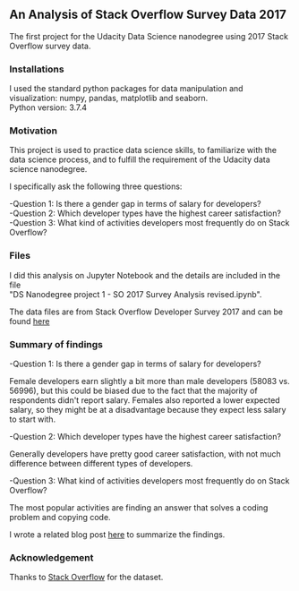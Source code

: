 ## An Analysis of Stack Overflow Survey Data 2017
The first project for the Udacity Data Science nanodegree using 2017 Stack Overflow survey data.  


### Installations
I used the standard python packages for data manipulation and visualization: numpy, pandas, matplotlib and seaborn.  
Python version: 3.7.4


### Motivation
This project is used to practice data science skills, to familiarize with the data science process, and to fulfill the requirement of the Udacity data science nanodegree.  

I specifically ask the following three questions:  

-Question 1: Is there a gender gap in terms of salary for developers?  
-Question 2: Which developer types have the highest career satisfaction?  
-Question 3: What kind of activities developers most frequently do on Stack Overflow?  


### Files
I did this analysis on Jupyter Notebook and the details are included in the file   
"DS Nanodegree project 1 - SO 2017 Survey Analysis revised.ipynb".  

The data files are from Stack Overflow Developer Survey 2017 and can be found [here](https://www.kaggle.com/stackoverflow/so-survey-2017)

### Summary of findings

-Question 1: Is there a gender gap in terms of salary for developers?  

Female developers earn slightly a bit more than male developers (58083 vs. 56996), but this could be biased due to the fact that the majority of respondents didn't report salary. Females also reported a lower expected salary, so they might be at a disadvantage because they expect less salary to start with. 

-Question 2: Which developer types have the highest career satisfaction?  

Generally developers have pretty good career satisfaction, with not much difference between different types of developers.  

-Question 3: What kind of activities developers most frequently do on Stack Overflow?  

The most popular activities are finding an answer that solves a coding problem and copying code.

I wrote a related blog post [here](https://medium.com/@ruowei.0.yang/some-key-questions-about-developers-ab5f33909908) to summarize the findings. 

### Acknowledgement
Thanks to [Stack Overflow](https://insights.stackoverflow.com/survey) for the dataset. 
